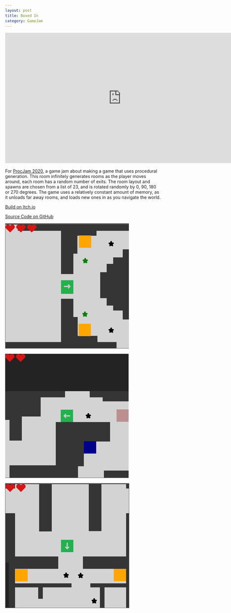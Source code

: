 ```yaml
---
layout: post
title: Boxed In
category: GameJam
---
```


<iframe width="750" height="422" src="https://www.youtube.com/embed/SGebwNBzJwY" title="Boxed In" frameborder="0" allow="accelerometer; autoplay; clipboard-write; encrypted-media; gyroscope; picture-in-picture; web-share" allowfullscreen></iframe>


For [ProcJam 2020](https://itch.io/jam/procjam), a game jam about making a game that uses procedural generation. This room infinitely generates rooms as the player moves around, each room has a random number of exits. The room layout and spawns are chosen from a list of 23, and is rotated randomly by 0, 90, 180 or 270 degrees. The game uses a relatively constant amount of memory, as it unloads far away rooms, and loads new ones in as you navigate the world.

<!-- more -->

[Build on Itch.io](https://noamzeise.itch.io/boxed-in)

[Source Code on GitHub](https://github.com/NoamZeise/boxed-in-procedurally-generated-game-jam)


![game screenshot](/assets/img/posts/boxed-in/1.png)

![game screenshot](/assets/img/posts/boxed-in/2.png)

![game screenshot](/assets/img/posts/boxed-in/3.png)
